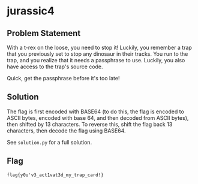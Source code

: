 # jurassic4
## Problem Statement
With a t-rex on the loose, you need to stop it! Luckily, you remember a trap that you previously set to stop any dinosaur in their tracks. You run to the trap, and you realize that it needs a passphrase to use. Luckily, you also have access to the trap's source code.

Quick, get the passphrase before it's too late!

## Solution
The flag is first encoded with BASE64 (to do this, the flag is encoded to ASCII bytes, encoded with base 64, and then decoded from ASCII bytes), then shifted by 13 characters. To reverse this, shift the flag back 13 characters, then decode the flag using BASE64.

See `solution.py` for a full solution.

## Flag
`flag{y0u'v3_act1vat3d_my_trap_card!}`
